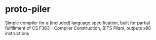 # proto-piler

Simple compiler for a (included) language specification, built for partial fulfillment of CS F363 - Compiler Construction, BITS Pilani, outputs x86 instructions
